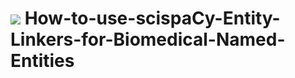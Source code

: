 # <img src="https://img.icons8.com/external-flaticons-flat-flat-icons/64/undefined/external-artificial-intelligence-big-data-flaticons-flat-flat-icons.png"/> How-to-use-scispaCy-Entity-Linkers-for-Biomedical-Named-Entities
